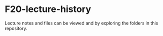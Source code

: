 # F20-lecture-history

Lecture notes and files can be viewed and by exploring the folders in this repository. 
